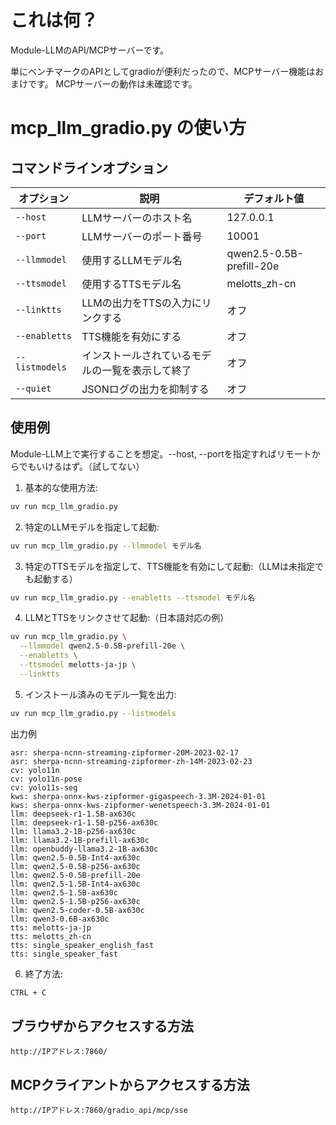 # これは何？
Module-LLMのAPI/MCPサーバーです。

単にベンチマークのAPIとしてgradioが便利だったので、MCPサーバー機能はおまけです。
MCPサーバーの動作は未確認です。

# mcp_llm_gradio.py の使い方

## コマンドラインオプション

| オプション | 説明 | デフォルト値 |
|------------|------|--------------|
| `--host` | LLMサーバーのホスト名 | 127.0.0.1 |
| `--port` | LLMサーバーのポート番号 | 10001 |
| `--llmmodel` | 使用するLLMモデル名 | qwen2.5-0.5B-prefill-20e |
| `--ttsmodel` | 使用するTTSモデル名 | melotts_zh-cn |
| `--linktts` | LLMの出力をTTSの入力にリンクする | オフ |
| `--enabletts` | TTS機能を有効にする | オフ |
| `--listmodels` | インストールされているモデルの一覧を表示して終了 | オフ |
| `--quiet` | JSONログの出力を抑制する | オフ |

## 使用例
Module-LLM上で実行することを想定。--host, --portを指定すればリモートからでもいけるはず。（試してない）

1. 基本的な使用方法:
```bash
uv run mcp_llm_gradio.py
```

2. 特定のLLMモデルを指定して起動:
```bash
uv run mcp_llm_gradio.py --llmmodel モデル名
```

3. 特定のTTSモデルを指定して、TTS機能を有効にして起動:（LLMは未指定でも起動する）
```bash
uv run mcp_llm_gradio.py --enabletts --ttsmodel モデル名 
```

4. LLMとTTSをリンクさせて起動:（日本語対応の例）
```bash
uv run mcp_llm_gradio.py \
  --llmmodel qwen2.5-0.5B-prefill-20e \
  --enabletts \
  --ttsmodel melotts-ja-jp \
  --linktts
```

5. インストール済みのモデル一覧を出力:
```bash
uv run mcp_llm_gradio.py --listmodels
```
出力例
```text
asr: sherpa-ncnn-streaming-zipformer-20M-2023-02-17
asr: sherpa-ncnn-streaming-zipformer-zh-14M-2023-02-23
cv: yolo11n
cv: yolo11n-pose
cv: yolo11s-seg
kws: sherpa-onnx-kws-zipformer-gigaspeech-3.3M-2024-01-01
kws: sherpa-onnx-kws-zipformer-wenetspeech-3.3M-2024-01-01
llm: deepseek-r1-1.5B-ax630c
llm: deepseek-r1-1.5B-p256-ax630c
llm: llama3.2-1B-p256-ax630c
llm: llama3.2-1B-prefill-ax630c
llm: openbuddy-llama3.2-1B-ax630c
llm: qwen2.5-0.5B-Int4-ax630c
llm: qwen2.5-0.5B-p256-ax630c
llm: qwen2.5-0.5B-prefill-20e
llm: qwen2.5-1.5B-Int4-ax630c
llm: qwen2.5-1.5B-ax630c
llm: qwen2.5-1.5B-p256-ax630c
llm: qwen2.5-coder-0.5B-ax630c
llm: qwen3-0.6B-ax630c
tts: melotts-ja-jp
tts: melotts_zh-cn
tts: single_speaker_english_fast
tts: single_speaker_fast
```

6. 終了方法:
```bash
CTRL + C
```

## ブラウザからアクセスする方法
`http://IPアドレス:7860/`

## MCPクライアントからアクセスする方法
`http://IPアドレス:7860/gradio_api/mcp/sse`

